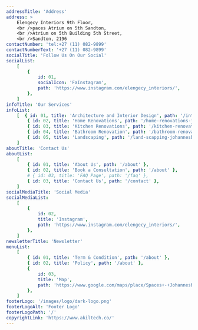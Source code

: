 ```yaml
---
addressTitle: 'Address'
address: >
    Elengecy Interiors 9th Floor,
    <br />paces Atrium on 5th Sandton, 
    <br />Atrium on 5th Building 5th Street,
    <br />Sandton, 2196
contactNumber: 'tel:+27 (11) 082-9899'
contactNumberText: '+27 (11) 082-9899'
socialTitle: 'Follow Us On Our Social'
socialList:
    [
        {
            id: 01,
            socialIcon: 'FaInstagram',
            path: 'https://www.instagram.com/elengecy_interiors/',
        },
    ]
infoTitle: 'Our Services'
infoList:
    [  { id: 01, title: 'Architecture and Interior Design', path: '/interior-design-johannesburg' },
        { id: 02, title: 'Home Renovations', path: '/home-renovations-johannesburg' },
        { id: 03, title: 'Kitchen Renovations', path: '/kitchen-renovations-johannesburg' },
        { id: 04, title: 'Bathroom Renovation', path: '/bathroom-renovations-johannesburg' },
        { id: 05, title: 'Landscaping', path: '/land-scapping-johannesburg' },
    ]
aboutTitle: 'Contact Us'
aboutList:
    [
        { id: 01, title: 'About Us', path: '/about' },
        { id: 02, title: 'Book a Consultation', path: '/about' },
        # { id: 03, title: 'FAQ Page', path: '/faq' },
        { id: 03, title: 'Contact Us', path: '/contact' },
    ]
socialMediaTitle: 'Social Media'
socialMediaList:
    [
        {
            id: 02,
            title: 'Instagram',
            path: 'https://www.instagram.com/elengecy_interiors/',
        },
    ]
newsletterTitle: 'Newsletter'
menuList:
    [
        { id: 01, title: 'Term & Condition', path: '/about' },
        { id: 02, title: 'Policy', path: '/about' },
        {
            id: 03,
            title: 'Map',
            path: 'https://www.google.com/maps/place/Spaces+-+Johannesburg,+Spaces+Atrium+on+5th+Sandton/@-26.1076791,28.052496,17z/data=!4m6!3m5!1s0x1e957336c9b81e51:0xd00ca3e98a953ca3!8m2!3d-26.1076791!4d28.052496!16s%2Fg%2F11bccmytfm?entry=ttu',
        },
    ]
footerLogo: '/images/logo/dark-logo.png'
footerLogoAlt: 'Footer Logo'
footerLogoPath: '/'
copyrightLink: 'https://www.akiltech.co/'
---
```

